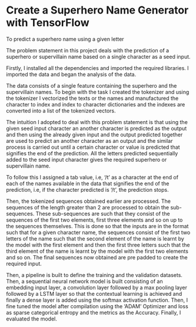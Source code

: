 # Create a Superhero Name Generator with TensorFlow
 To predict a superhero name using a given letter





The problem statement in this project deals with the prediction of a superhero or supervillain name based on a single character as a seed input.

Firstly, I installed all the dependencies and imported the required libraries. I imported the data and began the analysis of the data.

The data consists of a single feature containing the superhero and the supervillain names.
To begin with the task I created the tokenizer and using the tokenizer I vectorized the texts or the names and manufactured the character to index and index to character dictionaries and the indexes are converted into a list of the tokenized vectors.

The intuition I adopted to deal with this problem statement is that using the given seed input character an another character is predicted as the output and then using the already given input and the output predicted together are used to predict an another character as an output and the similar process is carried out until a certain character or value is predicted that signifies the end of the prediction. All the letters predicted sequentially added to the seed input character gives the required superhero or supervillain name.

To follow this I assigned a tab value, i.e, ‘/t’ as a character at the end of each of the names available in the data that signifies the end of the prediction, i.e, if the character predicted is ‘/t’, the prediction stops.

Then, the tokenized sequences obtained earlier are processed. The sequences of the length greater than 2 are processed to obtain the sub-sequences. These sub-sequences are such that they consist of the sequences of the first two elements, first three elements and so on up to the sequences themselves.
This is done so that the inputs are in the format such that for a given character name, the sequences consist of the first two letters of the name such that the second element of the name is learnt by the model with the first element and then the first three letters such that the third element of the name is learnt by the model with the first two elements and so on.
The final sequences now obtained are pre padded to create the required input.

Then, a pipeline is built to define the training and the validation datasets.
Then, a sequential neural network model is built consisting of an embedding input layer, a convolution layer followed by a max pooling layer followed by a LSTM layer so that the contextual learning is achieved and finally a dense layer is added using the softmax activation function.
Then, I fine tuned the model after compilation using the ‘ADAM’ Optimizer and loss as sparse categorical entropy and the metrics as the Accuracy.
Finally, I evaluated the model.


